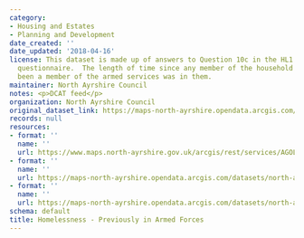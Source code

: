 ```yaml
---
category:
- Housing and Estates
- Planning and Development
date_created: ''
date_updated: '2018-04-16'
license: This dataset is made up of answers to Question 10c in the HL1 homelessness
  questionnaire.  The length of time since any member of the household who has ever
  been a member of the armed services was in them.
maintainer: North Ayrshire Council
notes: <p>DCAT feed</p>
organization: North Ayrshire Council
original_dataset_link: https://maps-north-ayrshire.opendata.arcgis.com/maps/north-ayrshire::homelessness-previously-in-armed-forces
records: null
resources:
- format: ''
  name: ''
  url: https://www.maps.north-ayrshire.gov.uk/arcgis/rest/services/AGOL/Open_Data_Portal3/MapServer/20
- format: ''
  name: ''
  url: https://maps-north-ayrshire.opendata.arcgis.com/datasets/north-ayrshire::homelessness-previously-in-armed-forces.geojson?outSR=%7B%22latestWkid%22%3A27700%2C%22wkid%22%3A27700%7D
- format: ''
  name: ''
  url: https://maps-north-ayrshire.opendata.arcgis.com/datasets/north-ayrshire::homelessness-previously-in-armed-forces.csv?outSR=%7B%22latestWkid%22%3A27700%2C%22wkid%22%3A27700%7D
schema: default
title: Homelessness - Previously in Armed Forces
---
```

